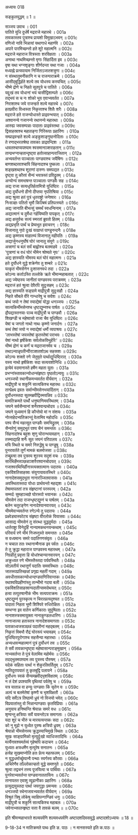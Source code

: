 अध्यायः 018

सङ्कुलयुद्धम् ॥ 1 ॥

सञ्जय उवाच ।	001  
पातिते युधि दुर्धर्षे मद्रराजे महारथे ।	001a  
तावकास्तव पुत्राश्च प्रायशो विमुखाऽभवन् ॥	001c  
वणिजो नावि भिन्नायां यथागाधे महार्णवे ।	002a  
अपारे पारमिच्छन्तो हते शूरे महात्मनि ॥	002c  
मद्रराजे महाराज वित्रस्ताः शरविक्षताः ।	003a  
अनाथा नाथमिच्छन्तो मृगाः सिंहार्दिता इव ॥	003c  
वृषा यथा भग्नशृङ्गाः शीर्णदन्ता यथा गजाः ।	004a  
मध्याह्ने प्रत्यपायाम निर्जिताऽजातशत्रुणा ॥	004c  
न संस्थातुमनीकानि न च राजन्पराक्रमे ।	005a  
आसीद्बुद्धिर्हते शल्ये तव योधस्य कस्यचित् ॥	005c  
भीष्मे द्रोणे च निहते सूतपुत्रे च पातिते ।	006a  
यद्दुःखं तव योधानां भयं चासीद्विशाम्पते ॥	006c  
तद्भयं स च नः शोको भूय एवाभ्यवर्तत ।	007a  
निराशाश्च जये राजन्हते शल्ये महारथे ॥	007c  
हतप्रवीरा विध्वस्ता निकृत्ताश्च शितैः शरैः ।	008a  
मद्रराजे हते राजन्योधास्ते प्राद्रवन्भयात् ॥	008c  
अश्वानन्ये गजानन्ये रथानन्ये महारथाः ।	009a  
आरुह्य जवसम्पन्नाः पादाताः प्राद्रवंस्तथा ॥	009c  
द्विसाहस्राश्च महातङ्गा गिरिरूपाः प्रहारिणः ।	010a  
सम्प्राद्रवन्हते शल्ये अङ्कुशाङ्गुष्ठनोदिताः ॥	010c  
ते रणाद्भरतश्रेष्ठ तावकाः प्राद्रवन्दिशः ।	011a  
धावतश्चाप्यपश्याम श्वसमानाञ्शराहतान् ॥	011c  
तान्प्रभग्नान्हतान्दृष्ट्वा हतोत्साहान्पराजितान् ।	012a  
अभ्यवर्तन्त पाञ्चालाः पाण्डवाश्च जयैषिणः ॥	012c  
बाणशब्दरवाश्चापि सिंहनादाश्च पुष्कलाः ।	013a  
शङ्खशब्दश्च शूराणां दारुणः समपद्यत ॥	013c  
दृष्ट्वा तु कौरवं सैन्यं भयत्रस्तं प्रविद्रुतम् ।	014a  
अन्योन्यं समभाषन्त पाञ्चालाः पाण्डवैः सह ॥	014c  
अद्य राजा सत्यधृतिर्हतामित्रो युधिष्ठिरः ।	015a  
अद्य दुर्योधनो हीनो दीप्तया नृपतिश्रिया ॥	015c  
अद्य श्रुत्वा हतं पुत्रं धृतराष्ट्रो जनेश्वरः ।	016a  
निःसञ्ज्ञः पतितो भूमौ किल्बिषं प्रतिपत्स्यते ॥	016c  
अद्य जानाति बीभत्सुं समर्थं स्वधन्विनाम् ।	017a  
अद्यात्मानं च दुर्मेधा गर्हयिष्यति पापकृत् ॥	017c  
अद्य क्षत्तुर्वचः सत्यं स्मरतां ब्रुवतो हितम् ।	018a  
अद्यप्रभृति पार्थं च प्रेष्यभूत इवाचरन् ।	018c  
विजानातु नृपो दुःखं यत्प्राप्तं पाण्डुनन्दनैः ॥	018e  
अद्य कृष्णस्य माहात्म्यं विजानातु महीपतिः ।	019a  
अद्यार्जुनधनुर्घोषं घोरं जानातु संयुगे ॥	019c  
अत्त्राणां च बलं सर्वं बाह्वोश्च बलमाहवे ।	020a  
\'पुत्राणां च वधं घोरं भीमेन श्रोष्यते नृपः\' ॥	020c  
अद्य ज्ञास्यति भीमस्य बलं घोरं महात्मनः ।	021a  
हते दुर्योधने युद्धे शक्रेणेव तु शम्बरे ॥	021c  
यत्कृतं भीमसेनेन दुःशासनवधे तदा ।	022a  
कोऽन्यः कर्ताऽस्ति तल्लोके ऋते भीमान्महाबलात् ।	022c  
अद्य ज्येष्ठस्य जानीतां पाण्डवस्य पराक्रमम् ।	023a  
मद्रराजं हतं श्रुत्वा देवैरपि सुदुःसहम् ॥	023c  
अद्य ज्ञास्यति सङ्ग्रामे माद्रीपुत्रौ सुदुःसहौ ।	024a  
निहते सौबले वीरे गान्धारेषु च सर्वशः ॥	024c  
कथं जयो न तेषां स्याद्येषां योद्धा धनञ्जयः ।	025a  
सात्यकिर्भीमसेनश्च धृष्टद्युम्नश्च पार्षतः ॥	025c  
द्रौपद्यास्तनयाः पञ्च माद्रीपुत्रौ च पाण्डवौ ।	026a  
शिखण्डी च महेष्वासो राजा चैव युधिष्ठिरः ॥	026c  
येषां च जगतो नाथो नाथः कृष्णो जनार्दनः ।	027a  
कथं तेषां जयो न स्याद्येषां धर्मो व्यपाश्रयः ॥	027c  
\'लाभस्तेषां जयस्तेषां कुतस्तेषां पराभवः ।	028a  
येषां नाथो हृषीकेशः सर्वलोकविभुर्हरिः\' ॥	028c  
भीष्मं द्रोणं च कर्णं च मद्रराजानमेव च ।	029a  
तथाऽन्यान्नृपतीन्वीराञ्शतशोऽथ सहस्रशः ॥	029c  
कोऽन्यः शक्तो रणे जेतुमृते पार्थाद्युधिष्ठिरात् ।	030a  
यस्य नाथो हृषीकेशः सदा सत्ययशोनिधिः ॥	030c  
इत्येवं वदमानास्ते हर्षेण महता युताः ।	031a  
प्रभग्नांस्तावकान्योधान्संहृष्टाः पृष्ठतोऽन्वयुः ॥	031c  
धनञ्जयो रथानीकमभ्यवर्तत वीर्यवान् ।	032a  
माद्रीपुत्रौ च शकुनिं सात्यकिश्च महारथः ॥	032c  
तान्प्रेक्ष्य द्रवतः सर्वान्भीमसेनभयार्दितान् ।	033a  
दुर्योधनस्तदा सूतमब्रवीद्विस्मयन्निव ॥	033c  
मामतिक्रमते पार्थो धनुष्पाणिमवस्थितम् ।	034a  
जघने सर्वसैन्यानां शनैरश्वान्प्रचोदय ॥	034c  
जघने युध्यमानं हि कौन्तेयो मां न संशयः ।	035a  
नोत्सहेदभ्यतिक्रान्तुं वेलामिव महोदधिः ॥	035c  
पश्य सैन्यं महत्सूत पाण्डवैः समभिद्रुतम् ।	036a  
सैन्यरेणुं समुद्भूतं पश्य चैनं समन्ततः ॥	036c  
सिंहनादांश्च बहुशः शृणु घोरान्भयावहान् ।	037a  
तस्माद्याहि शनैः सूत जघनं परिपालय ॥	037c  
मयि स्थिते च समरे निरुद्धेषु च पाण्डुषु ।	038a  
पुनरावर्तते तूर्णं मामकं बलमोजसा ॥	038c  
तच्छ्रुत्वा तव पुत्रस्य शूरस्य सदृशं वचः ।	039a  
सारथिर्हेमसञ्छन्नाञ्शरैरश्वानचोदयत् ॥	039c  
गजाश्वरथिभिर्हीनास्त्यक्तात्मानः पदातयः ।	040a  
एकविंशतिसाहस्राः संयुगायावतस्थिरे ॥	040c  
नानादेशसमुद्भूता नानारञ्जितवाससः ।	041a  
अवस्थितास्तदा योधाः प्रार्थयन्तो महद्यशः ॥	041c  
तेषामापततां तत्र संहृष्टानां परस्परम् ।	042a  
सम्मर्दः सुमहाञ्चज्ञे घोररूपो भयानकः ॥	042c  
भीमसेनं तदा राजन्धृष्टद्युम्नं च पार्षतम् ।	043a  
बलेन चतुरङ्गेण नानादेश्यानवारयत् ॥	043c  
भीममेवाभ्यवर्तन्त रणेऽन्ये तु पदातयः ।	044a  
प्रक्ष्वेड्यास्फोट्य संहृष्टा वीरलोकं यियासवः ॥	044c  
आसाद्य भीमसेनं तु संरब्धा युद्धदुर्मदाः ।	045a  
धार्तराष्ट्रा विनेदुर्हि नान्यामकथनयन्कथाम् ।	045c  
परिवार्य रणे भीमं निजघ्नुस्ते समन्ततः ॥	045e  
स वध्यमानः समरे पदातिगणसंवृतः ।	046a  
न चचाल ततः स्थानान्मैनाक इव पर्वतः ॥	046c  
ते तु क्रुद्धा महाराज पाण्डवस्य महारथम् ।	047a  
निग्रहीतुं प्रवृत्ता हि योधांश्चान्यानवारयन् ॥	047c  
अक्रुध्यत रणे भीमस्तैस्तदा पर्यवस्थितैः ।	048a  
सोऽवतीर्य रथात्तूर्णं पदातिः समवस्थितः ॥	048c  
जातरूपप्रतिच्छन्नां प्रगृह्य महतीं गदाम् ।	049a  
अवधीत्तावकान्योधान्दण्डपाणिरिवान्तकः ॥	049c  
रथाश्वविप्रहीणांस्तु तान्भीमो गदया बली ।	050a  
एकविंशतिसाहस्रान्पदातीन्समपोथयत् ॥	050c  
हत्वा तत्पुरुषानीकं भीमः सत्यपराक्रमः ।	051a  
धृष्टद्युम्नं पुरस्कृत्य न चिरात्प्रत्यदृश्यत ॥	051c  
पादाता निहता भूमौ शिश्यिरे रुधिरोक्षितः ।	052a  
सम्भग्ना इव वातेन कर्णिकाराः सुपुष्पिताः ॥	052c  
नानाशस्त्रसमायुक्ता नानाकुण्डलधारिणः ।	053a  
नानाजात्या हतास्तत्र नानादेशसमागताः ॥	053c  
पताकाध्वजसञ्छन्नं पदातीनां महद्बलम् ।	054a  
निकृत्तं विबभौ रौद्रं घोररूपं भयावहम् ॥	054c  
युधिष्ठिरपुरोगाश्च सहसैन्या महारथाः ।	055a  
अभ्यधावन्महात्मानं पुत्रं दुर्योधनं तव ॥	055c  
ते सर्वे तावकान्दृष्ट्वा महेष्वासान्पराङ्मुखान् ।	056a  
नाभ्यवर्तन्त ते पुत्रं वेलामिव महोर्मयः ॥	056c  
तदद्भुतमपश्याम तव पुत्रस्य पौरुषम् ।	057a  
यदेकं सहिताः पार्था न शेकुरतिवर्तितुम् ॥	057c  
नातिदूरापयातं तु कृतबुद्वि पलायने ।	058a  
दुर्योधनः स्वकं सैन्यमब्रवीद्भृशविक्षतम् ॥	058c  
न तं देशं प्रपश्यामि पृथिव्यां पर्वतेषु च ।	059a  
यत्र यातान्न वा हन्युः पाण्डवाः किं सृतेन वः ॥	059c  
अल्पं च बलमेतेषां कृष्णौ च भृशविक्षतौ ।	060a  
यदि सर्वेऽत्र तिष्ठामो ध्रुवं नो विजयो भवेत् ॥	060c  
विप्रयातांस्तु वो भिन्नान्पाण्डवाः कृतविप्रियाः ।	061a  
अनुयाय हनिष्यन्ति श्रेयान्नः समरे वधः ॥	061c  
शृण्वन्तु क्षत्रियाः सर्वे यावन्तोऽत्र समागताः ।	062a  
यदा शूरं च भीरुं च मारयत्यन्तकः सदा ॥	062c  
को नु मूढो न युध्येत पुरुषः क्षत्रियो ध्रुवम् ।	063a  
श्रेयान्नो भीमसेनस्य क्रुद्धस्याभिमुखे स्थितः ॥	063c  
सुखः साङ्ग्रामिको मृत्युर्दुःखो व्याधिजरादिभिः ।	064a  
मर्त्येनावश्यमर्तव्यं गृहेष्वपि कदाचन ॥	064c  
युध्यतः क्षत्रधर्मेण मृत्युरेष सनातनः ।	065a  
हत्वेह सुखमाप्नोति हतः प्रेत्य महत्फलम् ॥	065c  
न युद्धधर्माच्छ्रेयान्वै पन्थाः स्वर्गस्य कौरवाः ।	066a  
अचिरेणैव ताँल्लोकान्हतो युद्धे समश्नुते ॥	066c  
श्रुत्वा तद्वचनं तस्य पूजयित्वा च पार्थिवाः ।	067a  
पुनरेवाभ्यवर्तन्त पाण्डवानाततायिनः ॥	067c  
तानापतत एवाशु व्यूढानीकाः प्रहारिणः ।	068a  
प्रत्युद्ययुस्तदा पार्था जयगृद्धाः प्रमन्यवः ॥	068c  
धनञ्जयो रथेनाजावभ्यवर्तत वीर्यवान् ।	069a  
विश्रुतं त्रिषु लोकेषु व्याक्षिपन्गाण्डिवं धनुः ॥	069c  
माद्रीपुत्रौ च शकुनिं सात्यकिश्च महाबलः ।	070a  
जवेनाभ्यपतन्हृष्टा यत्ता वै तावकं बलम् ॥ ॥	070c  

इति श्रीमन्महाभारते शल्यपर्वणि शल्यवधपर्वणि अष्टादशदिवसयुद्धे अष्टादशोऽध्यायः ॥ 18 ॥

9-18-34 न मातिक्रमते पाथः इति ङ. पाठः । न मानसस्यते इति क.पाठः ॥
